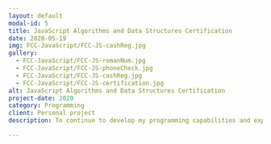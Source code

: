 ```yaml
---
layout: default
modal-id: 5
title: JavaScript Algorithms and Data Structures Certification
date: 2020-05-19
img: FCC-JavaScript/FCC-JS-cashReg.jpg
gallery:
  - FCC-JavaScript/FCC-JS-romanNum.jpg
  - FCC-JavaScript/FCC-JS-phoneCheck.jpg
  - FCC-JavaScript/FCC-JS-cashReg.jpg
  - FCC-JavaScript/FCC-JS-certification.jpg
alt: JavaScript Algorithms and Data Structures Certification
project-date: 2020
category: Programming
client: Personal project
description: To continue to develop my programming capabilities and explore my interest in new languages I continued completing FreeCodeCamps JavaScript Algorithms and Data Structures course. Working through exercises beginning with an introduction to JavaScript and moving on to basic data structures and debugging methods allowed me to establish and build up my programming skills. After covering functional and object orientation programming, I began testing and improving my abilities through a series of basic and then intermediate algorithms scripting before completing 5 mini projects to gain my certification. Details of the course content can be on <br/><b><a href="https://www.freecodecamp.org/learn" target="_blank">freecodecamp.org</a></b>.

---
```

